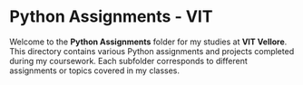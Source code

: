 # Python Assignments - VIT

Welcome to the **Python Assignments** folder for my studies at **VIT Vellore**. This directory contains various Python assignments and projects completed during my coursework. Each subfolder corresponds to different assignments or topics covered in my classes.
